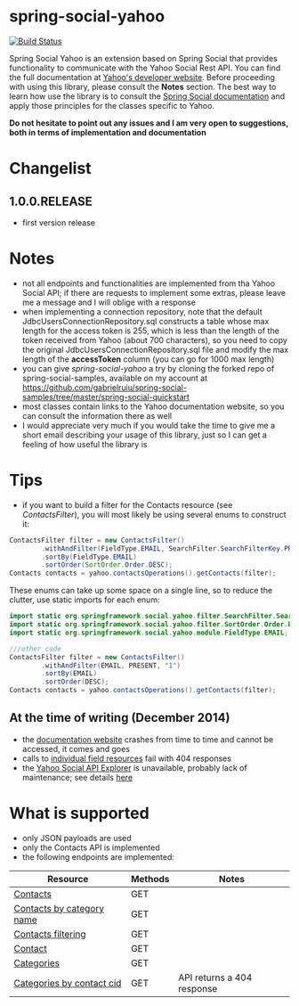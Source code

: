 spring-social-yahoo
===================


[![Build Status](https://jenkins-app.herokuapp.com/buildStatus/icon?job=spring-social-yahoo)](https://jenkins-app.herokuapp.com/job/spring-social-yahoo/)

Spring Social Yahoo is an extension based on Spring Social that provides functionality to communicate with the Yahoo Social Rest API.
You can find the full documentation at
[Yahoo's developer website](https://developer.yahoo.com/social/rest_api_guide/ysp_api_book.html).
Before proceeding with using this library, please consult the **Notes** section.
The best way to learn how use the library is to consult the [Spring Social documentation](http://docs.spring.io/spring-social/docs/current/reference/htmlsingle/) and
apply those principles for the classes specific to Yahoo.

**Do not hesitate to point out any issues and I am very open to suggestions, both in terms of implementation and documentation**

# Changelist

## 1.0.0.RELEASE
- first version release

# Notes

- not all endpoints and functionalities are implemented from tha Yahoo Social API; if there are requests to implement some extras,
please leave me a message and I will oblige with a response
- when implementing a connection repository, note that the default JdbcUsersConnectionRepository.sql constructs a table
whose max length for the access token is 255, which is less than the length of the token received from
Yahoo (about 700 characters), so you need to copy the original JdbcUsersConnectionRepository.sql file and modify
the max length of the **accessToken** column (you can go for 1000 max length)
- you can give *spring-social-yahoo* a try by cloning the forked repo of spring-social-samples, available on my account
at https://github.com/gabrielruiu/spring-social-samples/tree/master/spring-social-quickstart
- most classes contain links to the Yahoo documentation website, so you can consult the information there as well
- I would appreciate very much if you would take the time to give me a short email describing your usage of this library,
just so I can get a feeling of how useful the library is

# Tips
- if you want to build a filter for the Contacts resource (see *ContactsFilter*), you will most likely be using
several enums to construct it:

```java
ContactsFilter filter = new ContactsFilter()
        .withAndFilter(FieldType.EMAIL, SearchFilter.SearchFilterKey.PRESENT, "1")
        .sortBy(FieldType.EMAIL)
        .sortOrder(SortOrder.Order.DESC);
Contacts contacts = yahoo.contactsOperations().getContacts(filter);
```
These enums can take up some space on a single line, so to reduce the clutter, use static imports for each enum:

```java
import static org.springframework.social.yahoo.filter.SearchFilter.SearchFilterConstraint.PRESENT;
import static org.springframework.social.yahoo.filter.SortOrder.Order.DESC;
import static org.springframework.social.yahoo.module.FieldType.EMAIL;

///other code
ContactsFilter filter = new ContactsFilter()
        .withAndFilter(EMAIL, PRESENT, "1")
        .sortBy(EMAIL)
        .sortOrder(DESC);
Contacts contacts = yahoo.contactsOperations().getContacts(filter);
```

## At the time of writing (December 2014)
- the [documentation website](https://developer.yahoo.com/social/rest_api_guide/ysp_api_book.html) crashes from time to time and cannot be accessed, it comes and goes
- calls to [individual field resources](https://developer.yahoo.com/social/rest_api_guide/field-resource.html) fail
  with 404 responses
- the [Yahoo Social API Explorer](http://ydndemo.com/yahoo_social_api_explorer/) is unavailable, probably lack of
maintenance; see details [here](https://developer.yahoo.com/social/rest_api_guide/api_explorer.html)

# What is supported

- only JSON payloads are used
- only the Contacts API is implemented
- the following endpoints are implemented:

| Resource | Methods | Notes
| ------------- |-------------| ------ |
| [Contacts](https://developer.yahoo.com/social/rest_api_guide/contacts-resource.html) | GET | |
| [Contacts by category name](https://developer.yahoo.com/social/rest_api_guide/category-resource.html) | GET | |
| [Contacts filtering](https://developer.yahoo.com/social/rest_api_guide/contacts_resource-filters.html) | GET | |
| [Contact](https://developer.yahoo.com/social/rest_api_guide/contact-resource.html)   | GET | |
| [Categories](https://developer.yahoo.com/social/rest_api_guide/categories-resource.html) | GET |  |
| [Categories by contact cid](https://developer.yahoo.com/social/rest_api_guide/categories-by-contact-id-resource.html) | GET | API returns a 404 response |
